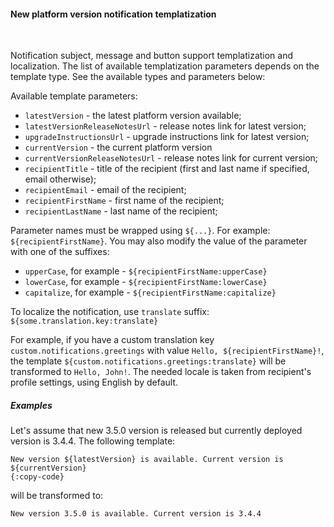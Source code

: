 #### New platform version notification templatization

<div class="divider"></div>
<br/>

Notification subject, message and button support templatization and localization.
The list of available templatization parameters depends on the template type.
See the available types and parameters below:

Available template parameters:

* `latestVersion` - the latest platform version available;
* `latestVersionReleaseNotesUrl` - release notes link for latest version;
* `upgradeInstructionsUrl` - upgrade instructions link for latest version;
* `currentVersion` - the current platform version
* `currentVersionReleaseNotesUrl` - release notes link for current version;
* `recipientTitle` - title of the recipient (first and last name if specified, email otherwise);
* `recipientEmail` - email of the recipient;
* `recipientFirstName` - first name of the recipient;
* `recipientLastName` - last name of the recipient;

Parameter names must be wrapped using `${...}`. For example: `${recipientFirstName}`.
You may also modify the value of the parameter with one of the suffixes:

* `upperCase`, for example - `${recipientFirstName:upperCase}`
* `lowerCase`, for example - `${recipientFirstName:lowerCase}`
* `capitalize`, for example - `${recipientFirstName:capitalize}`

To localize the notification, use `translate` suffix: `${some.translation.key:translate}`

For example, if you have a custom translation key `custom.notifications.greetings` with value `Hello, ${recipientFirstName}!`, the template
`${custom.notifications.greetings:translate}` will be transformed to `Hello, John!`. 
The needed locale is taken from recipient's profile settings, using English by default.


<div class="divider"></div>

##### Examples

Let's assume that new 3.5.0 version is released but currently deployed version is 3.4.4. The following template:

```text
New version ${latestVersion} is available. Current version is ${currentVersion}
{:copy-code}
```

will be transformed to:

```text
New version 3.5.0 is available. Current version is 3.4.4
```

<br>
<br>
